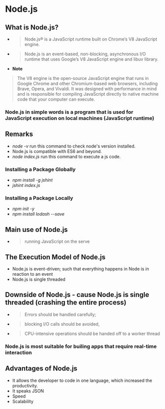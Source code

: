 # Node.js

## What is Node.js?

- >Node.js® is a JavaScript runtime built on Chrome’s V8 JavaScript engine.
- >Node.js is an event-based, non-blocking, asynchronous I/O runtime that uses Google’s V8 JavaScript engine and libuv library.
- **Note**

>The V8 engine is the open-source JavaScript engine that runs in Google Chrome and other Chromium-based web browsers, including Brave, Opera, and Vivaldi. It was designed with performance in mind and is responsible for compiling JavaScript directly to native machine code that your computer can execute.

### Node.js in simple words is a program that is used for JavaScript execution on local machines (JavaScript runtime)

## Remarks

- *node -v* run this command to check node's version installed.
- Node.js is compatible with ES6 and beyond.
- *node index.js* run this command to execute a js code.

### Installing a Package Globally

- *npm install -g jshint*
- *jshint index.js*

### Installing a Package Locally

- *npm init -y*
- *npm install lodash --save*

## Main use of Node.js

- >running JavaScript on the serve

## The Execution Model of Node.js

- Node.js is event-driven; such that everything happens in Node is in reaction to an event
- Node.js is single threaded

## Downside of Node.js - cause Node.js is single threaded (crashing the entire process)

- >Errors should be handled carefully;
- >blocking I/O calls should be avoided,
- >CPU-intensive operations should be handed off to a worker thread

### Node.js is most suitable for builing apps that require real-time interaction

## Advantages of Node.js

- It allows the developer to code in one language, which increased the productivity.
- It speaks JSON
- Speed
- Scalability
